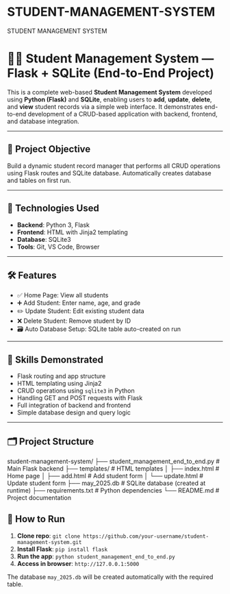 # STUDENT-MANAGEMENT-SYSTEM
STUDENT MANAGEMENT SYSTEM

# 🧑‍🎓 Student Management System — Flask + SQLite (End-to-End Project)

This is a complete web-based **Student Management System** developed using **Python (Flask)** and **SQLite**, enabling users to **add**, **update**, **delete**, and **view** student records via a simple web interface. It demonstrates end-to-end development of a CRUD-based application with backend, frontend, and database integration.

---

## 🎯 Project Objective

Build a dynamic student record manager that performs all CRUD operations using Flask routes and SQLite database. Automatically creates database and tables on first run.

---

## 🔧 Technologies Used

- **Backend**: Python 3, Flask
- **Frontend**: HTML with Jinja2 templating
- **Database**: SQLite3
- **Tools**: Git, VS Code, Browser

---

## 🛠️ Features

- ✅ Home Page: View all students
- ➕ Add Student: Enter name, age, and grade
- ✏️ Update Student: Edit existing student data
- ❌ Delete Student: Remove student by ID
- 🗃️ Auto Database Setup: SQLite table auto-created on run

---

## 🧠 Skills Demonstrated

- Flask routing and app structure
- HTML templating using Jinja2
- CRUD operations using `sqlite3` in Python
- Handling GET and POST requests with Flask
- Full integration of backend and frontend
- Simple database design and query logic

---

## 🗂️ Project Structure

student-management-system/
├── student_management_end_to_end.py # Main Flask backend
├── templates/ # HTML templates
│ ├── index.html # Home page
│ ├── add.html # Add student form
│ └── update.html # Update student form
├── may_2025.db # SQLite database (created at runtime)
├── requirements.txt # Python dependencies
└── README.md # Project documentation



## 🚀 How to Run

1. **Clone repo**: `git clone https://github.com/your-username/student-management-system.git`
2. **Install Flask**: `pip install flask`
3. **Run the app**: `python student_management_end_to_end.py`
4. **Access in browser**: `http://127.0.0.1:5000`

The database `may_2025.db` will be created automatically with the required table.



